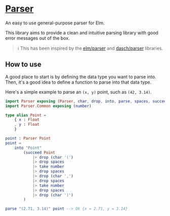 # [Parser](https://package.elm-lang.org/packages/davidcavazos/parser/latest/)

An easy to use general-purpose parser for Elm.

This library aims to provide a clean and intuitive parsing library with good error messages out of the box.

> ℹ️ This has been inspired by the
[elm/parser](https://package.elm-lang.org/packages/elm/parser/latest/)
and [dasch/parser](https://package.elm-lang.org/packages/dasch/parser/latest/)
libraries.

## How to use

A good place to start is by defining the data type you want to parse into.
Then, it's a good idea to define a function to parse into that data type.

Here's a simple example to parse an `(x, y)` point, such as `(42, 3.14)`.

```elm
import Parser exposing (Parser, char, drop, into, parse, spaces, succeed, take)
import Parser.Common exposing (number)

type alias Point =
    { x : Float
    , y : Float
    }

point : Parser Point
point =
    into "Point"
        (succeed Point
            |> drop (char '(')
            |> drop spaces
            |> take number
            |> drop spaces
            |> drop (char ',')
            |> drop spaces
            |> take number
            |> drop spaces
            |> drop (char ')')
        )

parse "(2.71, 3.14)" point --> Ok {x = 2.71, y = 3.14}
```
